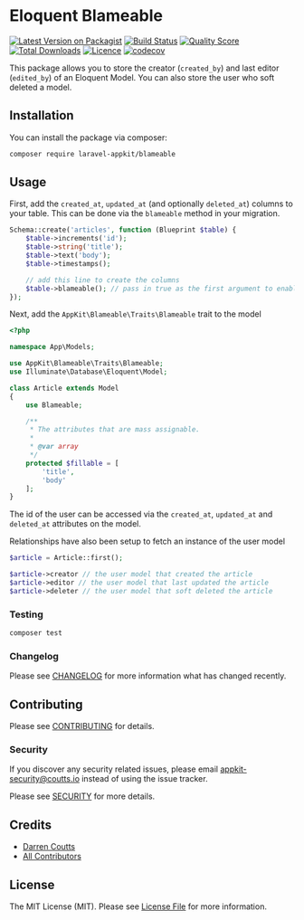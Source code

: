 # Eloquent Blameable

[![Latest Version on Packagist](https://img.shields.io/packagist/v/laravel-appkit/blameable.svg?style=flat-square)](https://packagist.org/packages/laravel-appkit/blameable)
[![Build Status](https://img.shields.io/github/workflow/status/laravel-appkit/blameable/Automated%20Tests?style=flat-square)](https://github.com/laravel-appkit/blameable/actions?query=workflow%3A%22Automated+Tests%22)
[![Quality Score](https://img.shields.io/github/workflow/status/laravel-appkit/blameable/Check%20&%20fix%20styling?label=code%20quality&style=flat-square)](https://github.com/laravel-appkit/blameable/actions?query=workflow%3A%22Check+%26+fix+styling%22)
[![Total Downloads](https://img.shields.io/packagist/dt/laravel-appkit/blameable.svg?style=flat-square)](https://packagist.org/packages/laravel-appkit/blameable)
[![Licence](https://img.shields.io/packagist/l/laravel-appkit/blameable.svg?style=flat-square)](https://packagist.org/packages/laravel-appkit/blameable)
[![codecov](https://codecov.io/gh/laravel-appkit/blameable/branch/main/graph/badge.svg)](https://codecov.io/gh/laravel-appkit/blameable)

This package allows you to store the creator (`created_by`) and last editor (`edited_by`) of an Eloquent Model. You can also store the user who soft deleted a model.

## Installation

You can install the package via composer:

```bash
composer require laravel-appkit/blameable
```

## Usage

First, add the `created_at`, `updated_at` (and optionally `deleted_at`) columns to your table. This can be done via the `blameable` method in your migration.

```php
Schema::create('articles', function (Blueprint $table) {
    $table->increments('id');
    $table->string('title');
    $table->text('body');
    $table->timestamps();

    // add this line to create the columns
    $table->blameable(); // pass in true as the first argument to enable soft deletes columns
});
```

Next, add the `AppKit\Blameable\Traits\Blameable` trait to the model

``` php
<?php

namespace App\Models;

use AppKit\Blameable\Traits\Blameable;
use Illuminate\Database\Eloquent\Model;

class Article extends Model
{
    use Blameable;

    /**
     * The attributes that are mass assignable.
     *
     * @var array
     */
    protected $fillable = [
        'title',
        'body'
    ];
}
```

The id of the user can be accessed via the `created_at`, `updated_at` and `deleted_at` attributes on the model.

Relationships have also been setup to fetch an instance of the user model

```php
$article = Article::first();

$article->creator // the user model that created the article
$article->editor // the user model that last updated the article
$article->deleter // the user model that soft deleted the article
```

### Testing

``` bash
composer test
```

### Changelog

Please see [CHANGELOG](CHANGELOG.md) for more information what has changed recently.

## Contributing

Please see [CONTRIBUTING](.github/CONTRIBUTING.md) for details.

### Security

If you discover any security related issues, please email appkit-security@coutts.io instead of using the issue tracker.

Please see [SECURITY](.github/SECURITY.md) for more details.

## Credits

- [Darren Coutts](https://github.com/laravel-appkit)
- [All Contributors](../../contributors)

## License

The MIT License (MIT). Please see [License File](LICENSE.md) for more information.
